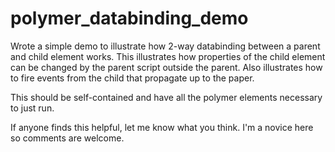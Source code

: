 # polymer_databinding_demo

Wrote a simple demo to illustrate how 2-way databinding between a parent and child element works. This illustrates how properties of the child element can be changed by the parent script outside the parent. Also illustrates how to fire events from the child that propagate up to the paper.

This should be self-contained and have all the polymer elements necessary to just run.

If anyone finds this helpful, let me know what you think. I'm a novice here so comments are welcome. 
